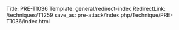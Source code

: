 Title: PRE-T1036
Template: general/redirect-index
RedirectLink: /techniques/T1259
save_as: pre-attack/index.php/Technique/PRE-T1036/index.html